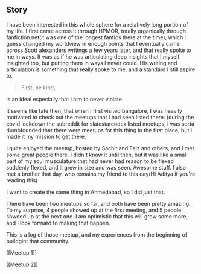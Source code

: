 
## Story

I have been interested in this whole sphere for a relatively long portion of my life. I first came across it through HPMOR, totally organically through fanfiction.net(it was one of the longest fanfics there at the time), which I guess changed my worldview in enough points that I eventually came across Scott alexanders writings a few years later, and that really spoke to me in ways. It was as if he was articulating deep insights that I myself insighted too, but putting them in ways I never could. His writing and articulation is something that really spoke to me, and a standard I still aspire to. 

> First, be kind, 

is an ideal especially that I aim to never violate. 

It seems like fate then, that when I first visited bangalore, I was heavily motivated to check out the meetups that I had seen listed there. (during the covid lockdown the subreddit for slatestarcodex listed meetups, i was sorta dumbfounded that there were meetups for this thing in the first place, but i made it my mission to get there. 

I quite enjoyed the meetup, hosted by Sachit and Faiz and others, and I met some great people there. I didn't know it until then, but it was like a small part of my soul musculature that had never had reason to be flexed suddenly flexed, and it grew in size and was seen. Awesome stuff. I also met a brother that day, who remains my friend to this day(Hi Aditya if you're reading this)

I want to create the same thing in Ahmedabad, so I did just that. 

There have been two meetups so far, and both have been pretty amazing. To my surprise, 4 people showed up at the first meeting, and 5 people shwoed up at the next one. I am optimistic that this will grow some more, and I look forward to making that happen. 

This is a log of those meetup, and my experiences from the beginning of buildgint that community.

[[Meetup 1]]

[[Meetup 2]]



